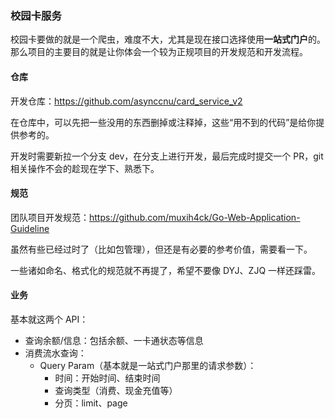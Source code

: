 ### 校园卡服务

校园卡要做的就是一个爬虫，难度不大，尤其是现在接口选择使用**一站式门户**的。那么项目的主要目的就是让你体会一个较为正规项目的开发规范和开发流程。

#### 仓库

开发仓库：https://github.com/asynccnu/card_service_v2

在仓库中，可以先把一些没用的东西删掉或注释掉，这些“用不到的代码”是给你提供参考的。

开发时需要新拉一个分支 dev，在分支上进行开发，最后完成时提交一个 PR，git 相关操作不会的趁现在学下、熟悉下。

#### 规范

团队项目开发规范：https://github.com/muxih4ck/Go-Web-Application-Guideline

虽然有些已经过时了（比如包管理），但还是有必要的参考价值，需要看一下。

一些诸如命名、格式化的规范就不再提了，希望不要像 DYJ、ZJQ 一样还踩雷。

#### 业务

基本就这两个 API：

+   查询余额/信息：包括余额、一卡通状态等信息
+   消费流水查询：
    +   Query Param（基本就是一站式门户那里的请求参数）：
        +   时间：开始时间、结束时间
        +   查询类型（消费、现金充值等）
        +   分页：limit、page



